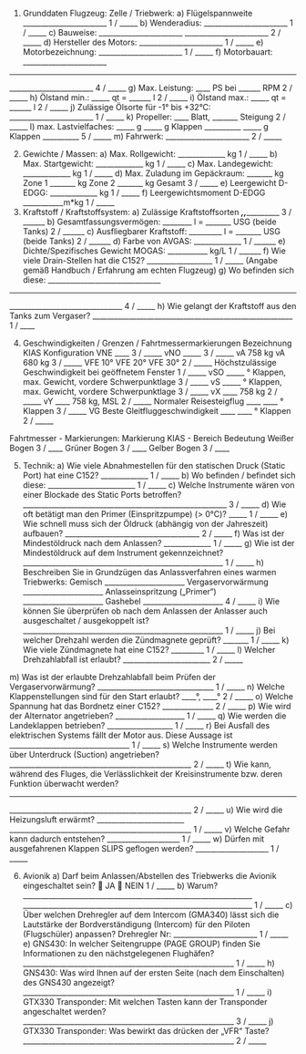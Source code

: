 1. Grunddaten Flugzeug: Zelle / Triebwerk:
a) Flügelspannweite _______________________ 1 / _____
b) Wenderadius: _______________________ 1 / _____
c) Bauweise: _______________________
_______________________ 2 / _____
d) Hersteller des Motors: _______________________ 1 / _____
e) Motorbezeichnung: _______________________ 1 / _____
f) Motorbauart: _______________________
_______________________
_______________________ 4 / _____
g) Max. Leistung: ____ PS bei ______ RPM 2 / _____
h) Ölstand min.: _____ qt = ______ l 2 / _____
i) Ölstand max.: _____ qt = ______ l 2 / _____
j) Zulässige Ölsorte
für -1° bis +32°C: _______________________ 1 / _____
k) Propeller: ____ Blatt, _______ Steigung 2 / _____
l) max. Lastvielfaches: _____ g _____ g Klappen __________
_____ g Klappen __________ 5 / _____
m) Fahrwerk: _______________________ 2 / _____

2. Gewichte / Massen:
a) Max. Rollgewicht: _____________ kg 1 / _____
b) Max. Startgewicht: _____________ kg 1 / _____
c) Max. Landegewicht: _____________ kg 1 / _____
d) Max. Zuladung im Gepäckraum: _______ kg Zone 1
_______ kg Zone 2
_______ kg Gesamt 3 / _____
e) Leergewicht D-EDGG: _____________ kg 1 / _____
f) Leergewichtsmoment D-EDGG ___________m*kg 1 / _____
3. Kraftstoff / Kraftstoffsystem:
a) Zulässige Kraftstoffsorten _______,__________,____________ 3 / ______
b) Gesamtfassungsvermögen: ________ l = _______ USG (beide Tanks) 2 / ______
c) Ausfliegbarer Kraftstoff: _________ l = _______ USG (beide Tanks) 2 / ______
d) Farbe von AVGAS: _____________ 1 / ______
e) Dichte/Spezifisches Gewicht MOGAS: ___________ kg/L 1 / ______
f) Wie viele Drain-Stellen hat die C152? __________________ 1 / _____
(Angabe gemäß Handbuch / Erfahrung am echten Flugzeug)
g) Wo befinden sich diese: _______________________________
_______________________________
_______________________________ 4 / _____
h) Wie gelangt der Kraftstoff aus den Tanks zum Vergaser?
_______________________________________________________ 1 / ____

4. Geschwindigkeiten / Grenzen / Fahrtmessermarkierungen
Bezeichnung KIAS Konfiguration
VNE ____  3 / _____
vNO _____ 3 / _____
vA               758 kg
vA               680 kg 3 / _____
VFE              10°
VFE              20°
VFE              30° 2 / _____
Höchstzulässige Geschwindigkeit bei geöffnetem Fenster 1 / _____
vSO _____               ° Klappen, max. Gewicht, vordere Schwerpunktlage 3 / _____
vS _____                ° Klappen, max. Gewicht, vordere Schwerpunktlage 3 / _____
vX ____           758 kg 2 / _____
vY ____               758 kg, MSL  2 / _____
Normaler Reisesteigflug   ____      ____ ° Klappen 3 / _____
VG Beste Gleitfluggeschwindigkeit ____   ____ ° Klappen 2 / _____


Fahrtmesser - Markierungen:
Markierung  KIAS - Bereich   Bedeutung
Weißer Bogen                             3 / ____
Grüner Bogen                             3 / ____
Gelber Bogen                             3 / ____

5. Technik:
a) Wie viele Abnahmestellen für den statischen Druck (Static Port) hat eine C152? _____________ 1 / _____
b) Wo befinden / befindet sich diese: ________________________ 1 / _____
c) Welche Instrumente wären von einer Blockade des Static Ports betroffen?  ________________________________________________________ 3 / _____
d) Wie oft betätigt man den Primer (Einspritzpumpe) (> 0°C)? _____ 1 / _____
e) Wie schnell muss sich der Öldruck (abhängig von der Jahreszeit) aufbauen? _____________________________________ 2 / _____
f) Was ist der Mindestöldruck nach dem Anlassen? _____________ 1 / _____
g) Wie ist der Mindestöldruck auf dem Instrument gekennzeichnet? _______________________________________________________ 1 / _____
h) Beschreiben Sie in Grundzügen das Anlassverfahren eines warmen Triebwerks:
Gemisch ______________________
Vergaservorwärmung ______________________
Anlasseinspritzung („Primer“) ______________________
Gashebel ______________________
4 / _____
i) Wie können Sie überprüfen ob nach dem Anlassen der Anlasser auch ausgeschaltet / ausgekoppelt ist?
_______________________________________________________ 1 / _____
j) Bei welcher Drehzahl werden die Zündmagnete geprüft? _______ 1 / _____
k) Wie viele Zündmagnete hat eine C152? _________ 1 / _____
l) Welcher Drehzahlabfall ist erlaubt? ________________________ 2 / _____

m) Was ist der erlaubte Drehzahlabfall beim Prüfen der
Vergaservorwärmung?
________________________________ 1 / _____
n) Welche Klappenstellungen sind für den Start erlaubt? ____°, ____° 2 / _____
o) Welche Spannung hat das Bordnetz einer C152? ______________ 2 / _____
p) Wie wird der Alternator angetrieben? ___________________ 1 / _____
q) Wie werden die Landeklappen betrieben? __________________ 1 / _____
r) Bei Ausfall des elektrischen Systems fällt der Motor aus.
Diese Aussage ist _________________________________ 1 / _____
s) Welche Instrumente werden über Unterdruck (Suction) angetrieben?
__________________________________________________ 2 / _____
t) Wie kann, während des Fluges, die Verlässlichkeit der Kreisinstrumente
bzw. deren Funktion überwacht werden?
__________________________________________________
__________________________________________________ 2 / _____
u) Wie wird die Heizungsluft erwärmt? ________________________
__________________________________________________ 1 / _____
v) Welche Gefahr kann dadurch entstehen? ____________________ 1 / _____
w) Dürfen mit ausgefahrenen Klappen SLIPS geflogen werden?  ____________________ 1 / _____


6. Avionik
a) Darf beim Anlassen/Abstellen des Triebwerks die Avionik eingeschaltet sein?
 JA
 NEIN
1 / _____
b) Warum? _______________________________________________________________
_______________________________________________________________ 1 / _____
c) Über welchen Drehregler auf dem Intercom (GMA340) lässt sich die
Lautstärke der Bordverständigung (Intercom) für den Piloten (Flugschüler) anpassen?
Drehregler Nr: _______________________ 1 / _____
e) GNS430: In welcher Seitengruppe (PAGE GROUP) finden Sie Informationen zu den
nächstgelegenen Flughäfen?
__________________________________________________________ 1 / _____
h) GNS430: Was wird Ihnen auf der ersten Seite (nach dem Einschalten) des GNS430
angezeigt?
__________________________________________________________ 1 / _____
i) GTX330 Transponder: Mit welchen Tasten kann der Transponder angeschaltet werden?
__________________________________________________________ 3 / _____
j) GTX330 Transponder: Was bewirkt das drücken der „VFR“ Taste?
__________________________________________________________ 2 / _____